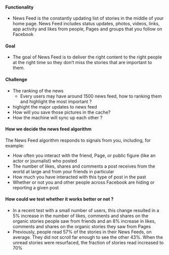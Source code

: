 #### Functionality 
* News Feed is the constantly updating list of stories in the middle of your home page. 
News Feed includes status updates, photos, videos, links, app activity and likes from people, 
Pages and groups that you follow on Facebook

#### Goal
* The goal of News Feed is to deliver the right content to the right people 
at the right time so they don’t miss the stories that are important to them.

#### Challenge
* The ranking of the news
    * Every users may have around 1500 news feed, how to ranking them and highlight the most important ?
* highight the major updates to news feed 
* How will you save those pictures in the cache?
* How the machine will sync up each other ? 

#### How we decide the news feed algorithm 
The News Feed algorithm responds to signals from you, including, for example:
* How often you interact with the friend, Page, or public figure (like an actor or journalist) who posted
* The number of likes, shares and comments a post receives from the world at large and from your friends in particular
* How much you have interacted with this type of post in the past
* Whether or not you and other people across Facebook are hiding or reporting a given post

#### How could we test whether it works better or not ?
* In a recent test with a small number of users, this change resulted in a 5% increase in the number of likes, 
comments and shares on the organic stories people saw from friends and an 8% increase in likes, comments and 
shares on the organic stories they saw from Pages
* Previously, people read 57% of the stories in their News Feeds, on average. They did not scroll far enough to 
see the other 43%. When the unread stories were resurfaced, the fraction of stories read increased to 70%



